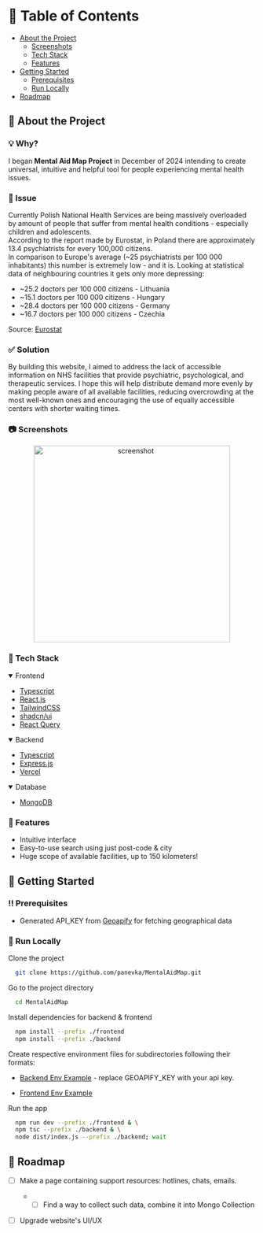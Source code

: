 <!-- Table of Contents -->
# :notebook_with_decorative_cover: Table of Contents

- [About the Project](#star2-about-the-project)
  * [Screenshots](#camera-screenshots)
  * [Tech Stack](#space_invader-tech-stack)
  * [Features](#dart-features)
- [Getting Started](#toolbox-getting-started)
  * [Prerequisites](#bangbang-prerequisites)
  * [Run Locally](#running-run-locally)
- [Roadmap](#compass-roadmap)

<!-- About the Project -->
## :star2: About the Project

### 💡 Why?
I began **Mental Aid Map Project** in December of 2024 intending to create universal, intuitive and helpful tool for people experiencing mental health issues.

### 🚩 Issue
Currently Polish National Health Services are being massively overloaded by amount of people that suffer from mental health conditions - especially children and adolescents. 
<br>
According to the report made by Eurostat, in Poland there are approximately 13.4 psychiatrists for every 100,000 citizens.
<br> In comparison to Europe's average (~25 psychiatrists per 100 000 inhabitants) this number is extremely low - and it is.
Looking at statistical data of neighbouring countries it gets only more depressing:
- ~25.2 doctors per 100 000 citizens - Lithuania
- ~15.1 doctors per 100 000 citizens - Hungary
- ~28.4 doctors per 100 000 citizens - Germany
- ~16.7 doctors per 100 000 citizens - Czechia

Source: [Eurostat](https://ec.europa.eu/eurostat/databrowser/bookmark/69b739f1-844c-4736-ba16-01998d9ca132?lang=en)
### ✅ Solution
By building this website, I aimed to address the lack of accessible information on NHS facilities that provide psychiatric, psychological, and therapeutic services. 
I hope this will help distribute demand more evenly by making people aware of all available facilities, reducing overcrowding at the most well-known ones and encouraging the use of equally accessible centers with shorter waiting times.


<!-- Screenshots -->
### :camera: Screenshots

<div align="center"> 
  <img height="400" src="https://github.com/user-attachments/assets/b01306dc-fd57-480a-8ee0-0dffab924325" alt="screenshot" />
</div>

<!-- TechStack -->
### :space_invader: Tech Stack

<details open>
  <summary>Frontend</summary>
  <ul>
    <li><a href="https://www.typescriptlang.org/">Typescript</a></li>
    <li><a href="https://reactjs.org/">React.js</a></li>
    <li><a href="https://tailwindcss.com/">TailwindCSS</a></li>
    <li><a href="https://ui.shadcn.com/">shadcn/ui</a></li>
    <li><a href="https://tanstack.com/query/latest">React Query</a></li>
  </ul>
</details>

<details open>
  <summary>Backend</summary>
  <ul>
    <li><a href="https://www.typescriptlang.org/">Typescript</a></li>
    <li><a href="https://expressjs.com/">Express.js</a></li>
    <li><a href="https://socket.io/">Vercel</a></li>
  </ul>
</details>

<details open>
<summary>Database</summary>
  <ul>
    <li><a href="https://www.mongodb.com/">MongoDB</a></li>
  </ul>
</details>

<!-- Features -->
### :dart: Features

- Intuitive interface
- Easy-to-use search using just post-code & city
- Huge scope of available facilities, up to 150 kilometers!

<!-- Getting Started -->
## 	:toolbox: Getting Started

<!-- Prerequisites -->
### :bangbang: Prerequisites
- Generated API_KEY from [Geoapify](https://www.geoapify.com/) for fetching geographical data
<!-- Run Locally -->
### :running: Run Locally

Clone the project

```bash
  git clone https://github.com/panevka/MentalAidMap.git
```

Go to the project directory

```bash
  cd MentalAidMap
```

Install dependencies for backend & frontend

```bash
  npm install --prefix ./frontend
  npm install --prefix ./backend
```

Create respective environment files for subdirectories following their formats: 

 - [Backend Env Example](https://github.com/panevka/MentalAidMap/blob/main/backend/.env.example) - replace GEOAPIFY_KEY with your api key.

 - [Frontend Env Example](https://github.com/panevka/MentalAidMap/blob/main/frontend/.env.example)

Run the app
```bash
  npm run dev --prefix ./frontend & \
  npm tsc --prefix ./backend & \
  node dist/index.js --prefix ./backend; wait
```

<!-- Roadmap -->
## :compass: Roadmap

* [ ] Make a page containing support resources: hotlines, chats, emails.
   - * [ ] Find a way to collect such data, combine it into Mongo Collection
* [ ] Upgrade website's UI/UX
      
